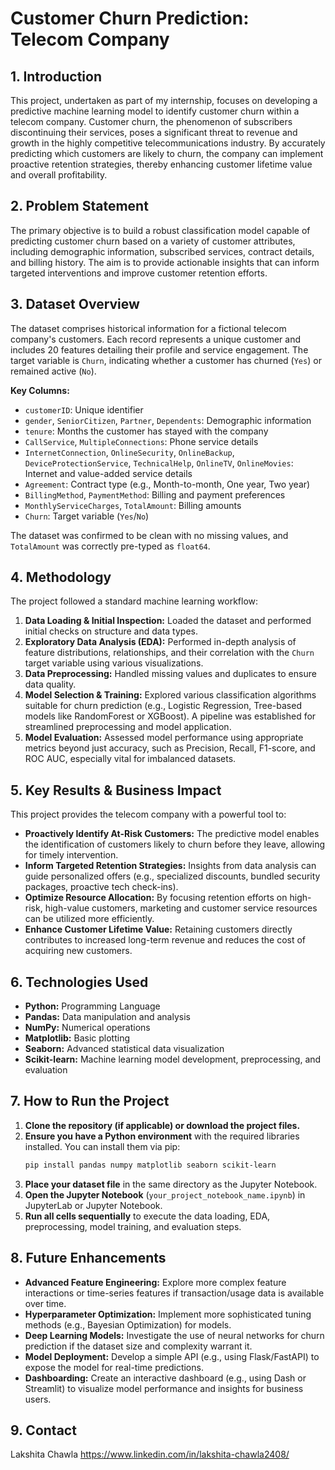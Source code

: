 # Customer Churn Prediction: Telecom Company

## 1. Introduction

This project, undertaken as part of my internship, focuses on developing a predictive machine learning model to identify customer churn within a telecom company. Customer churn, the phenomenon of subscribers discontinuing their services, poses a significant threat to revenue and growth in the highly competitive telecommunications industry. By accurately predicting which customers are likely to churn, the company can implement proactive retention strategies, thereby enhancing customer lifetime value and overall profitability.

## 2. Problem Statement

The primary objective is to build a robust classification model capable of predicting customer churn based on a variety of customer attributes, including demographic information, subscribed services, contract details, and billing history. The aim is to provide actionable insights that can inform targeted interventions and improve customer retention efforts.

## 3. Dataset Overview

The dataset comprises historical information for a fictional telecom company's customers. Each record represents a unique customer and includes 20 features detailing their profile and service engagement. The target variable is `Churn`, indicating whether a customer has churned (`Yes`) or remained active (`No`).

**Key Columns:**
* `customerID`: Unique identifier
* `gender`, `SeniorCitizen`, `Partner`, `Dependents`: Demographic information
* `tenure`: Months the customer has stayed with the company
* `CallService`, `MultipleConnections`: Phone service details
* `InternetConnection`, `OnlineSecurity`, `OnlineBackup`, `DeviceProtectionService`, `TechnicalHelp`, `OnlineTV`, `OnlineMovies`: Internet and value-added service details
* `Agreement`: Contract type (e.g., Month-to-month, One year, Two year)
* `BillingMethod`, `PaymentMethod`: Billing and payment preferences
* `MonthlyServiceCharges`, `TotalAmount`: Billing amounts
* `Churn`: Target variable (`Yes`/`No`)

The dataset was confirmed to be clean with no missing values, and `TotalAmount` was correctly pre-typed as `float64`.

## 4. Methodology

The project followed a standard machine learning workflow:
1.  **Data Loading & Initial Inspection:** Loaded the dataset and performed initial checks on structure and data types.
2.  **Exploratory Data Analysis (EDA):** Performed in-depth analysis of feature distributions, relationships, and their correlation with the `Churn` target variable using various visualizations.
3.  **Data Preprocessing:** Handled missing values and duplicates to ensure data quality.
4.  **Model Selection & Training:** Explored various classification algorithms suitable for churn prediction (e.g., Logistic Regression, Tree-based models like RandomForest or XGBoost). A pipeline was established for streamlined preprocessing and model application.
5.  **Model Evaluation:** Assessed model performance using appropriate metrics beyond just accuracy, such as Precision, Recall, F1-score, and ROC AUC, especially vital for imbalanced datasets.

## 5. Key Results & Business Impact

This project provides the telecom company with a powerful tool to:
* **Proactively Identify At-Risk Customers:** The predictive model enables the identification of customers likely to churn before they leave, allowing for timely intervention.
* **Inform Targeted Retention Strategies:** Insights from data analysis can guide personalized offers (e.g., specialized discounts, bundled security packages, proactive tech check-ins).
* **Optimize Resource Allocation:** By focusing retention efforts on high-risk, high-value customers, marketing and customer service resources can be utilized more efficiently.
* **Enhance Customer Lifetime Value:** Retaining customers directly contributes to increased long-term revenue and reduces the cost of acquiring new customers.

## 6. Technologies Used

* **Python:** Programming Language
* **Pandas:** Data manipulation and analysis
* **NumPy:** Numerical operations
* **Matplotlib:** Basic plotting
* **Seaborn:** Advanced statistical data visualization
* **Scikit-learn:** Machine learning model development, preprocessing, and evaluation

## 7. How to Run the Project

1.  **Clone the repository (if applicable) or download the project files.**
2.  **Ensure you have a Python environment** with the required libraries installed. You can install them via pip:
    ```bash
    pip install pandas numpy matplotlib seaborn scikit-learn
    ```
3.  **Place your dataset file** in the same directory as the Jupyter Notebook.
4.  **Open the Jupyter Notebook** (`your_project_notebook_name.ipynb`) in JupyterLab or Jupyter Notebook.
5.  **Run all cells sequentially** to execute the data loading, EDA, preprocessing, model training, and evaluation steps.

## 8. Future Enhancements

* **Advanced Feature Engineering:** Explore more complex feature interactions or time-series features if transaction/usage data is available over time.
* **Hyperparameter Optimization:** Implement more sophisticated tuning methods (e.g., Bayesian Optimization) for models.
* **Deep Learning Models:** Investigate the use of neural networks for churn prediction if the dataset size and complexity warrant it.
* **Model Deployment:** Develop a simple API (e.g., using Flask/FastAPI) to expose the model for real-time predictions.
* **Dashboarding:** Create an interactive dashboard (e.g., using Dash or Streamlit) to visualize model performance and insights for business users.

## 9. Contact

Lakshita Chawla 
https://www.linkedin.com/in/lakshita-chawla2408/
